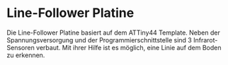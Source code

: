 # Line-Follower Platine
Die Line-Follower Platine basiert auf dem ATTiny44 Template. Neben der Spannungsversorgung und der Programmierschnittstelle sind 3
Infrarot-Sensoren verbaut. Mit ihrer Hilfe ist es möglich, eine Linie auf dem Boden zu erkennen.
